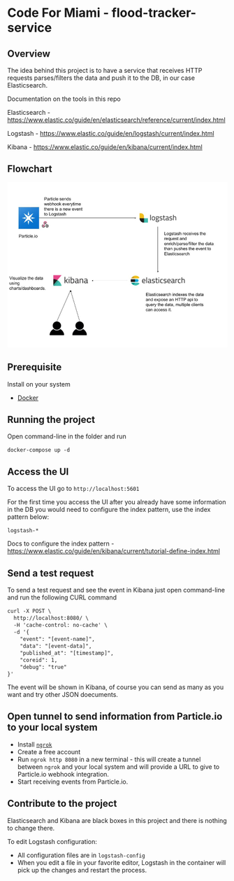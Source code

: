 # Code For Miami - flood-tracker-service

## Overview

The idea behind this project is to have a service that receives HTTP requests parses/filters the data and push it to the DB, in our case Elasticsearch.

Documentation on the tools in this repo

Elasticsearch - https://www.elastic.co/guide/en/elasticsearch/reference/current/index.html

Logstash - https://www.elastic.co/guide/en/logstash/current/index.html

Kibana - https://www.elastic.co/guide/en/kibana/current/index.html

## Flowchart

![flowchart](Code-for-Miami_flood-tracker-service.jpg)


## Prerequisite

Install on your system

* [Docker](https://www.docker.com/)


## Running the project

Open command-line in the folder and run

```
docker-compose up -d
```


## Access the UI

To access the UI go to `http://localhost:5601`

For the first time you access the UI after you already have some information in the DB you would need to configure the index pattern, use the index pattern below:

```
logstash-*
```

Docs to configure the index pattern - https://www.elastic.co/guide/en/kibana/current/tutorial-define-index.html

## Send a test request

To send a test request and see the event in Kibana just open command-line and run the following CURL command

```
curl -X POST \
  http://localhost:8080/ \
  -H 'cache-control: no-cache' \
  -d '{
    "event": "[event-name]",
    "data": "[event-data]",
    "published_at": "[timestamp]",
    "coreid": 1,
    "debug": "true"
}'
```

The event will be shown in Kibana, of course you can send as many as you want and try other JSON doecuments.

## Open tunnel to send information from Particle.io to your local system

* Install [`ngrok`](https://ngrok.com/)
* Create a free account
* Run `ngrok http 8080` in a new terminal - this will create a tunnel between `ngrok` and your local system and will provide a URL to give to Particle.io webhook integration.
* Start receiving events from Particle.io.


## Contribute to the project

Elasticsearch and Kibana are black boxes in this project and there is nothing to change there.

To edit Logstash configuration:

* All configuration files are in `logstash-config`
* When you edit a file in your favorite editor, Logstash in the container will pick up the changes and restart the process.
